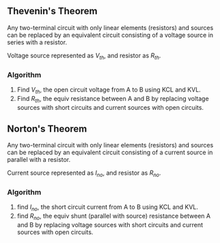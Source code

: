 ## Thevenin's Theorem

Any two-terminal circuit with only linear elements (resistors) and sources can be replaced by an equivalent circuit consisting of a voltage source in series with a resistor.

Voltage source represented as $V_{th}$, and resistor as $R_{th}$.

### Algorithm

1. Find $V_{th}$, the open circuit voltage from A to B using KCL and KVL.
2. Find $R_{th}$, the equiv resistance between A and B by replacing voltage sources with short circuits and current sources with open circuits.

## Norton's Theorem

Any two-terminal circuit with only linear elements (resistors) and sources can be replaced by an equivalent circuit consisting of a current source in parallel with a resistor.

Current source represented as $I_{no}$, and resistor as $R_{no}$.

### Algorithm
1. find $I_{no}$, the short circuit current from A to B using KCL and KVL.
2. find $R_{no}$, the equiv shunt (parallel with source) resistance between A and B by replacing voltage sources with short circuits and current sources with open circuits.

